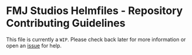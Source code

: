 # FMJ Studios Helmfiles - Repository Contributing Guidelines

This file is currently a `WIP`. Please check back later for more information or open an [issue][issues] for help.

<!-- INTERNAL REFERENCES -->

<!-- General links -->

[issues]: https://github.com/fmjstudios/helmfiles/issues
